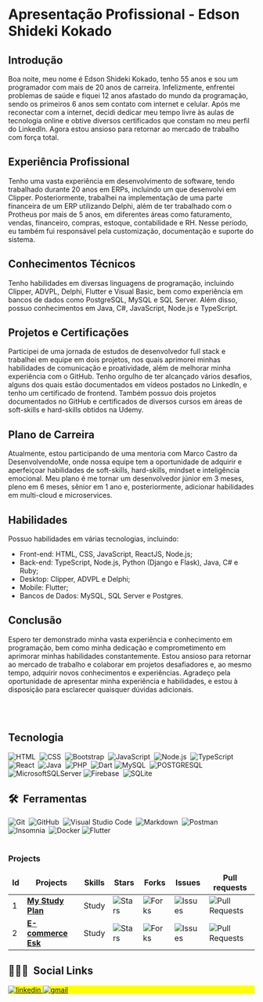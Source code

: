 <!--
**eskokado/eskokado** is a ✨ _special_ ✨ repository because its `README.md` (this file) appears on your GitHub profile.

Here are some ideas to get you started:

- 🔭 I’m currently working on ...
- 🌱 I’m currently learning ...
- 👯 I’m looking to collaborate on ...
- 🤔 I’m looking for help with ...
- 💬 Ask me about ...
- 📫 How to reach me: ...
- 😄 Pronouns: ...
- ⚡ Fun fact: ...
-->
# Apresentação Profissional - Edson Shideki Kokado

## Introdução

Boa noite, meu nome é Edson Shideki Kokado, tenho 55 anos e sou um programador com mais de 20 anos de carreira. Infelizmente, enfrentei problemas de saúde e fiquei 12 anos afastado do mundo da programação, sendo os primeiros 6 anos sem contato com internet e celular. Após me reconectar com a internet, decidi dedicar meu tempo livre às aulas de tecnologia online e obtive diversos certificados que constam no meu perfil do LinkedIn. Agora estou ansioso para retornar ao mercado de trabalho com força total.

## Experiência Profissional

Tenho uma vasta experiência em desenvolvimento de software, tendo trabalhado durante 20 anos em ERPs, incluindo um que desenvolvi em Clipper. Posteriormente, trabalhei na implementação de uma parte financeira de um ERP utilizando Delphi, além de ter trabalhado com o Protheus por mais de 5 anos, em diferentes áreas como faturamento, vendas, financeiro, compras, estoque, contabilidade e RH. Nesse período, eu também fui responsável pela customização, documentação e suporte do sistema.

## Conhecimentos Técnicos

Tenho habilidades em diversas linguagens de programação, incluindo Clipper, ADVPL, Delphi, Flutter e Visual Basic, bem como experiência em bancos de dados como PostgreSQL, MySQL e SQL Server. Além disso, possuo conhecimentos em Java, C#, JavaScript, Node.js e TypeScript.

## Projetos e Certificações

Participei de uma jornada de estudos de desenvolvedor full stack e trabalhei em equipe em dois projetos, nos quais aprimorei minhas habilidades de comunicação e proatividade, além de melhorar minha experiência com o GitHub. Tenho orgulho de ter alcançado vários desafios, alguns dos quais estão documentados em vídeos postados no LinkedIn, e tenho um certificado de frontend. Também possuo dois projetos documentados no GitHub e certificados de diversos cursos em áreas de soft-skills e hard-skills obtidos na Udemy.

## Plano de Carreira

Atualmente, estou participando de uma mentoria com Marco Castro da DesenvolvendoMe, onde nossa equipe tem a oportunidade de adquirir e aperfeiçoar habilidades de soft-skills, hard-skills, mindset e inteligência emocional. Meu plano é me tornar um desenvolvedor júnior em 3 meses, pleno em 6 meses, sênior em 1 ano e, posteriormente, adicionar habilidades em multi-cloud e microservices.

## Habilidades

Possuo habilidades em várias tecnologias, incluindo:
- Front-end: HTML, CSS, JavaScript, ReactJS, Node.js;
- Back-end: TypeScript, Node.js, Python (Django e Flask), Java, C# e Ruby;
- Desktop: Clipper, ADVPL e Delphi;
- Mobile: Flutter;
- Bancos de Dados: MySQL, SQL Server e Postgres.

## Conclusão

Espero ter demonstrado minha vasta experiência e conhecimento em programação, bem como minha dedicação e comprometimento em aprimorar minhas habilidades constantemente. Estou ansioso para retornar ao mercado de trabalho e colaborar em projetos desafiadores e, ao mesmo tempo, adquirir novos conhecimentos e experiências. Agradeço pela oportunidade de apresentar minha experiência e habilidades, e estou à disposição para esclarecer quaisquer dúvidas adicionais.


<br><br>  

## Tecnologia

![HTML](https://img.shields.io/badge/-HTML-05122A?style=flat&logo=HTML5)&nbsp;
![CSS](https://img.shields.io/badge/-CSS-05122A?style=flat&logo=CSS3&logoColor=1572B6)&nbsp;
![Bootstrap](https://img.shields.io/badge/-Bootstrap-05122A?style=flat&logo=bootstrap)&nbsp;
![JavaScript](https://img.shields.io/badge/-JavaScript-05122A?style=flat&logo=javascript)&nbsp;
![Node.js](https://img.shields.io/badge/-Node.js-05122A?style=flat&logo=node.js)&nbsp;
![TypeScript](https://img.shields.io/badge/typescript-05122A.svg?style=flat&logo=typescript)
![React](https://img.shields.io/badge/-React-05122A?style=flat&logo=react)&nbsp;
![Java](https://img.shields.io/badge/-Java-05122A?style=flat&logo=spring)&nbsp;
![PHP](https://img.shields.io/badge/-PHP-05122A?style=flat&logo=php)&nbsp;
![Dart](https://img.shields.io/badge/dart-05122A.svg?style=flat&logo=dart)
![MySQL](https://img.shields.io/badge/-MySQL-05122A?style=flat&logo=mysql)&nbsp;
![POSTGRESQL](https://img.shields.io/badge/-PostgreSQL-05122A?style=flat&logo=postgresql)&nbsp;
![MicrosoftSQLServer](https://img.shields.io/badge/Microsoft%20SQL%20Sever-05122A?style=flat&logo=microsoft%20sql%20server)
![Firebase](https://img.shields.io/badge/-Firebase-05122A?style=flat&logo=firebase)&nbsp;
![SQLite](https://img.shields.io/badge/-SQLite-05122A?style=flat&logo=sqlite)&nbsp;

## 🛠 &nbsp;Ferramentas
![Git](https://img.shields.io/badge/-Git-05122A?style=flat&logo=git)&nbsp;
![GitHub](https://img.shields.io/badge/-GitHub-05122A?style=flat&logo=github)&nbsp;
![Visual Studio Code](https://img.shields.io/badge/-Visual%20Studio%20Code-05122A?style=flat&logo=visual-studio-code&logoColor=007ACC)&nbsp;
![Markdown](https://img.shields.io/badge/-Markdown-05122A?style=flat&logo=markdown)&nbsp;
![Postman](https://img.shields.io/badge/Postman-05122A?style=flat&logo=postman)
![Insomnia](https://img.shields.io/badge/-Insomnia-05122A?style=flat&logo=insominia)&nbsp;
![Docker](https://img.shields.io/badge/docker-05122A?style=flat&logo=docker)
![Flutter](https://img.shields.io/badge/Flutter-05122A?style=flat&logo=Flutter)
<br><br>

<h3>Projects</h3>
<table>
    <thead align="center">
        <tr border: none;>
            <td><b>Id</b></td>
	    <td><b>Projects</b></td>
	    <td><b>Skills</b></td>
            <td><b>Stars</b></td>
            <td><b>Forks</b></td>
            <td><b>Issues</b></td>
            <td><b>Pull requests</b></td>
        </tr>
    </thead>
    <tbody>
	<tr>
		<td>1</td>
            	<td><a href="https://github.com/eskokado/my_study_plan"><b>My Study Plan</b></a></td>
		<td>Study</td>
            	<td><img alt="Stars" src="https://img.shields.io/github/stars/eskokado/my_study_plan?style=flat-square&labelColor=343b41" /></td>
            	<td><img alt="Forks" src="https://img.shields.io/github/forks/eskokado/my_study_plan?style=flat-square&labelColor=343b41" /></td>
            	<td><img alt="Issues" src="https://img.shields.io/github/issues/eskokado/my_study_plan?style=flat-square&labelColor=343b41" /></td>
            	<td><img alt="Pull Requests" src="https://img.shields.io/github/issues-pr/eskokado/my_study_plan?style=flat-square&labelColor=343b41" /></td>
        </tr>
	<tr>
		<td>2</td>
            	<td><a href="https://github.com/eskokado/ecommerce-api-esk"><b>E-commerce Esk</b></a></td>
		<td>Study</td>
            	<td><img alt="Stars" src="https://img.shields.io/github/stars/eskokado/ecommerce-api-esk?style=flat-square&labelColor=343b41" /></td>
            	<td><img alt="Forks" src="https://img.shields.io/github/forks/eskokado/ecommerce-api-esk?style=flat-square&labelColor=343b41" /></td>
            	<td><img alt="Issues" src="https://img.shields.io/github/issues/eskokado/ecommerce-api-esk?style=flat-square&labelColor=343b41" /></td>
            	<td><img alt="Pull Requests" src="https://img.shields.io/github/issues-pr/eskokado/ecommerce-api-esk?style=flat-square&labelColor=343b41" /></td>
        </tr>
    </tbody>
</table>


## 👨🏽‍🦲 &nbsp;Social Links

<p align="left" style="background:yellow">  
  <a href="https://www.linkedin.com/in/edson-shideki-kokado/" target="_blank">
    <img src="https://img.shields.io/badge/-LinkedIn-%230077B5?style=for-the-badge&logo=linkedin&logoColor=white" alt="linkedin" target="_blank">
  </a>
  
  <a href = "mailto:eskokado@gmail.com">
    <img src="https://img.shields.io/badge/Gmail-D14836?style=for-the-badge&logo=gmail&logoColor=white" alt="gmail" target="_blank">
  </a>  
</p>
